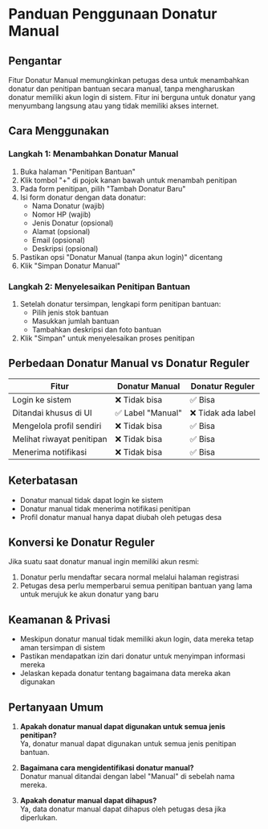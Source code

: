 # Panduan Penggunaan Donatur Manual

## Pengantar

Fitur Donatur Manual memungkinkan petugas desa untuk menambahkan donatur dan penitipan bantuan secara manual, tanpa mengharuskan donatur memiliki akun login di sistem. Fitur ini berguna untuk donatur yang menyumbang langsung atau yang tidak memiliki akses internet.

## Cara Menggunakan

### Langkah 1: Menambahkan Donatur Manual

1. Buka halaman "Penitipan Bantuan"
2. Klik tombol "+" di pojok kanan bawah untuk menambah penitipan
3. Pada form penitipan, pilih "Tambah Donatur Baru"
4. Isi form donatur dengan data donatur:
   - Nama Donatur (wajib)
   - Nomor HP (wajib)
   - Jenis Donatur (opsional)
   - Alamat (opsional)
   - Email (opsional)
   - Deskripsi (opsional)
5. Pastikan opsi "Donatur Manual (tanpa akun login)" dicentang
6. Klik "Simpan Donatur Manual"

### Langkah 2: Menyelesaikan Penitipan Bantuan

1. Setelah donatur tersimpan, lengkapi form penitipan bantuan:
   - Pilih jenis stok bantuan
   - Masukkan jumlah bantuan
   - Tambahkan deskripsi dan foto bantuan
2. Klik "Simpan" untuk menyelesaikan proses penitipan

## Perbedaan Donatur Manual vs Donatur Reguler

| Fitur                     | Donatur Manual    | Donatur Reguler    |
| ------------------------- | ----------------- | ------------------ |
| Login ke sistem           | ❌ Tidak bisa     | ✅ Bisa            |
| Ditandai khusus di UI     | ✅ Label "Manual" | ❌ Tidak ada label |
| Mengelola profil sendiri  | ❌ Tidak bisa     | ✅ Bisa            |
| Melihat riwayat penitipan | ❌ Tidak bisa     | ✅ Bisa            |
| Menerima notifikasi       | ❌ Tidak bisa     | ✅ Bisa            |

## Keterbatasan

- Donatur manual tidak dapat login ke sistem
- Donatur manual tidak menerima notifikasi penitipan
- Profil donatur manual hanya dapat diubah oleh petugas desa

## Konversi ke Donatur Reguler

Jika suatu saat donatur manual ingin memiliki akun resmi:

1. Donatur perlu mendaftar secara normal melalui halaman registrasi
2. Petugas desa perlu memperbarui semua penitipan bantuan yang lama untuk merujuk ke akun donatur yang baru

## Keamanan & Privasi

- Meskipun donatur manual tidak memiliki akun login, data mereka tetap aman tersimpan di sistem
- Pastikan mendapatkan izin dari donatur untuk menyimpan informasi mereka
- Jelaskan kepada donatur tentang bagaimana data mereka akan digunakan

## Pertanyaan Umum

1. **Apakah donatur manual dapat digunakan untuk semua jenis penitipan?**  
   Ya, donatur manual dapat digunakan untuk semua jenis penitipan bantuan.

2. **Bagaimana cara mengidentifikasi donatur manual?**  
   Donatur manual ditandai dengan label "Manual" di sebelah nama mereka.

3. **Apakah donatur manual dapat dihapus?**  
   Ya, data donatur manual dapat dihapus oleh petugas desa jika diperlukan.
